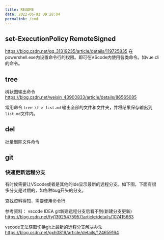 ```yaml
---
title: README
date: 2022-06-02 09:28:04
permalink: /cmd
---
```



## set-ExecutionPolicy RemoteSigned
https://blog.csdn.net/qq_31319235/article/details/119725835
在powershell.exe内设置命令行的权限。即可在VScode内使用各类命令。如vue cli的命令。



## tree
树状图输出命令
https://blog.csdn.net/weixin_43900833/article/details/86565085

常用命令
`tree \f > list.md`
输出全部的文件和文件夹，并将结果保存输出到`list.md`文件内。


## del 
批量删除文件命令



## git

### 快速更新远程分支
有时候需要让VScode或者是其他的ide显示最新的远程分支。如下图，下面有很多分支是过期的，如各种bug开头的分支。


查找资料得知，需要使用命令行

参考资料：
vscode IDEA git新建远程分支后看不到(新建分支更新)
https://blog.csdn.net/fyj13925475957/article/details/107415663

vscode无法获取切换git上最新的远程分支解决办法
https://blog.csdn.net/gxh0816/article/details/124659164



